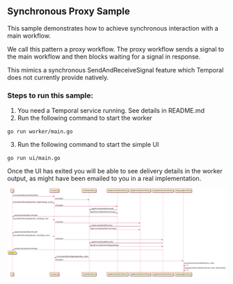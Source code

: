## Synchronous Proxy Sample

This sample demonstrates how to achieve synchronous interaction with a main workflow.

We call this pattern a proxy workflow. The proxy workflow sends a signal to the main workflow and then blocks waiting for a signal in response.

This mimics a synchronous SendAndReceiveSignal feature which Temporal does not currently provide natively.

### Steps to run this sample:

1) You need a Temporal service running. See details in README.md
2) Run the following command to start the worker
```
go run worker/main.go
```
3) Run the following command to start the simple UI
```
go run ui/main.go
```

Once the UI has exited you will be able to see delivery details in the worker output, as might have been emailed to you in a real implementation.

![alt text](flow.png)
